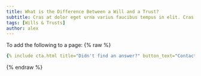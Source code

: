 ```yaml
---
title: What is the Difference Between a Will and a Trust?
subtitle: Cras at dolor eget urna varius faucibus tempus in elit. Cras a dui imperdiet, tempus metus quis, pharetra turpis.
tags: [Wills & Trusts]
author: alex
---
```


To add the following to a page:
{% raw %}
```yaml
{% include cta.html title="Didn't find an answer?" button_text="Contact Us" button_url="/contact/" subtitle="Get in touch with us for details on setup and additional custom services pricing" %}
```
{% endraw %}
